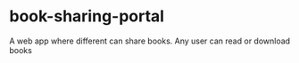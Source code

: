 # book-sharing-portal
A web app where different can share books. Any user can read or download books
